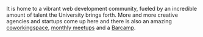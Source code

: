 It is home to a vibrant web development community, fueled by an incredible amount of talent the University brings forth. More and more creative agencies and startups come up here and there is also an amazing [coworkingspace](http://coworkingsalzburg.com/), [monthly meetups](http://www.meetup.com/salzburgwebdev/) and a [Barcamp](https://barcamp-sbg.at/).
